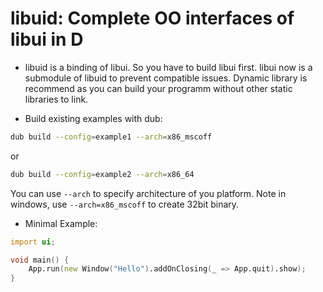# libuid: Complete OO interfaces of libui in D

* libuid is a binding of libui. So you have to build libui first. libui now is a submodule of libuid
to prevent compatible issues. Dynamic library is recommend as you can build your programm without
other static libraries to link.

* Build existing examples with dub:

```bash
dub build --config=example1 --arch=x86_mscoff
```
or
```bash
dub build --config=example2 --arch=x86_64
```
You can use `--arch` to specify architecture of you platform. Note in windows, use `--arch=x86_mscoff`
to create 32bit binary.

* Minimal Example:

```d
import ui;

void main() {
    App.run(new Window("Hello").addOnClosing(_ => App.quit).show);
}
```

